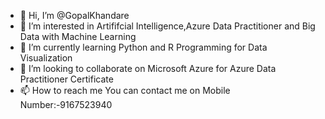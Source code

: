 - 👋 Hi, I’m @GopalKhandare
- 👀 I’m interested in Artififcial Intelligence,Azure Data Practitioner and Big Data with Machine Learning
- 🌱 I’m currently learning Python and R Programming for Data Visualization
- 💞️ I’m looking to collaborate on Microsoft Azure for Azure Data Practitioner Certificate
- 📫 How to reach me You can contact me on Mobile Number:-9167523940

<!---
GopalKhandare/GopalKhandare is a ✨ special ✨ repository because its `README.md` (this file) appears on your GitHub profile.
You can click the Preview link to take a look at your changes.
--->
